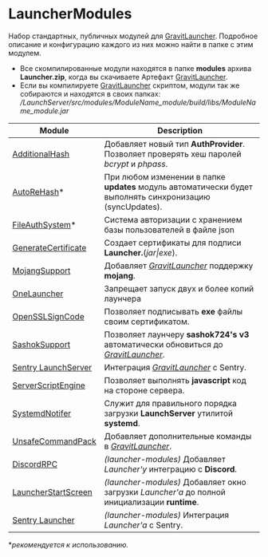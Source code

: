 # LauncherModules
Набор стандартных, публичных модулей для [GravitLauncher]. Подробное описание и конфигурацию каждого из них можно найти в папке с этим модулем.

 - Все скомпилированные модули находятся в папке **modules** архива **Launcher.zip**, когда вы скачиваете Артефакт [GravitLauncher].
 - Если вы компилируете [GravitLauncher] скриптом, модули так же собираются и находятся в своих папках:
*/LaunchServer/src/modules/ModuleName_module/build/libs/ModuleName_module.jar*

| Module | Description |
| ------ | ------ |
| [AdditionalHash] | Добавляет новый тип **AuthProvider**. Позволяет проверять хеш паролей *bcrypt* и *phpass*.  |
| [AutoReHash]\* | При любом изменении в папке **updates** модуль автоматически будет выполнять синхронизацию (syncUpdates). |
| [FileAuthSystem]\* | Система авторизации с хранением базы пользователей в файле json |
| [GenerateCertificate] | Создает сертификаты для подписи **Launcher.**(*jar\|exe*). |
| [MojangSupport] | Добавляет *[GravitLauncher]* поддержку **mojang**. |
| [OneLauncher] | Запрещает запуск двух и более копий лаунчера |
| [OpenSSLSignCode] | Позволяет подписывать **exe** файлы своим сертификатом. |
| [SashokSupport] | Позволяет лаунчеру **sashok724's v3** автоматически обновиться до *[GravitLauncher]*. |
| [Sentry LaunchServer] | Интеграция *[GravitLauncher]* с Sentry. |
| [ServerScriptEngine] | Позволяет выполнять **javascript** код на стороне сервера. |
| [SystemdNotifer] |  Служит для правильного порядка загрузки **LaunchServer** утилитой **systemd**. |
| [UnsafeCommandPack] | Добавляет дополнительные команды в *[GravitLauncher]*. |
| [DiscordRPC] | *(launcher-modules)* Добавляет *Launcher'у* интеграцию с **Discord**. |
| [LauncherStartScreen] | *(launcher-modules)* Добавляет окно загрузки *Launcher'а* до полной инициализации **runtime**. |
| [Sentry Launcher] | *(launcher-modules)* Интеграция *Launcher'a* с Sentry. |

**рекомендуется к использованию.*

[GravitLauncher]: https://github.com/GravitLauncher/Launcher
[AdditionalHash]: https://github.com/GravitLauncher/LauncherModules/tree/master/AdditionalHash_module
[AutoReHash]: https://github.com/GravitLauncher/LauncherModules/tree/master/AutoReHash_module
[FileAuthSystem]: https://github.com/GravitLauncher/LauncherModules/tree/master/FileAuthSystem_module
[GenerateCertificate]: https://github.com/GravitLauncher/LauncherModules/tree/master/GenerateCertificate_module
[MojangSupport]: https://github.com/GravitLauncher/LauncherModules/tree/master/MojangSupport_module
[OneLauncher]: https://github.com/GravitLauncher/LauncherModules/tree/master/OneLauncher_module
[OpenSSLSignCode]: https://github.com/GravitLauncher/LauncherModules/tree/master/OpenSSLSignCode_module
[SashokSupport]: https://github.com/GravitLauncher/LauncherModules/tree/master/SashokSupport_module
[Sentry LaunchServer]: https://github.com/GravitLauncher/LauncherModules/tree/master/Sentry_module
[ServerScriptEngine]: https://github.com/GravitLauncher/LauncherModules/tree/master/ServerScriptEngine_module
[SystemdNotifer]: https://github.com/GravitLauncher/LauncherModules/tree/master/SystemdNotifer_module
[UnsafeCommandPack]: https://github.com/GravitLauncher/LauncherModules/tree/master/UnsafeCommandPack_module
[DiscordRPC]: https://github.com/GravitLauncher/LauncherModules/tree/master/DiscordRPC_lmodule
[LauncherStartScreen]: https://github.com/GravitLauncher/LauncherModules/tree/master/LauncherStartScreen_lmodule
[Sentry Launcher]: https://github.com/GravitLauncher/LauncherModules/tree/master/Sentry_lmodule

